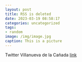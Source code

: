 ```yaml
---
layout: post
title: RSS is deleted
date: 2023-03-19 08:58:17
categories: uncategorized
tags:
- random
image: /img/image.jpg
caption: This is a picture
---
```

Twitter Villanueva de la Cañada [link](http://fetchrss.com)
